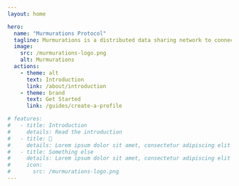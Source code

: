 ```yaml
---
layout: home

hero:
  name: "Murmurations Protocol"
  tagline: Murmurations is a distributed data sharing network to connect regenerative economy projects and organizations, making them visible to the world and each other.
  image:
    src: /murmurations-logo.png
    alt: Murmurations
  actions:
    - theme: alt
      text: Introduction
      link: /about/introduction
    - theme: brand
      text: Get Started
      link: /guides/create-a-profile

# features:
#   - title: Introduction
#     details: Read the introduction
#   - title: 🚀
#     details: Lorem ipsum dolor sit amet, consectetur adipiscing elit
#   - title: Something else
#     details: Lorem ipsum dolor sit amet, consectetur adipiscing elit
#     icon:
#       src: /murmurations-logo.png
---
```

